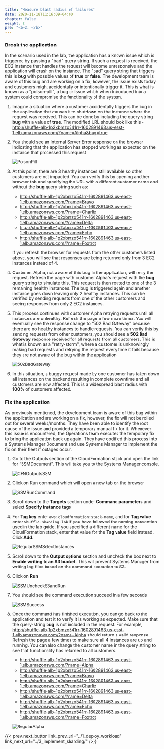 ```yaml
---
title: "Measure blast radius of failures"
date: 2020-11-18T11:16:09-04:00
chapter: false
weight: 2
pre: "<b>2. </b>"
---
```


### Break the application

In the scenario used in the lab, the application has a known issue which is triggered by passing a "bad" query string. If such a request is received, the EC2 instance that handles the request will become unresponsive and the application will crash on the instance. The "bad" query string that triggers this is **bug** with possible values of **true** or **false**. The development team is aware of this bug and are working on a fix, however, the issue exists today and customers might accidentally or intentionally trigger it. This is what is known as a "poison-pill", a bug or issue which when introduced into a system could compromise the functionality of the system.

1. Imagine a situation where a customer accidentally triggers the bug in the application that causes it to shutdown on the instance where the request was received. This can be done by including the query-string **bug** with a value of **true**. The modified URL should look like this - http://shuffle-alb-1p2xbmzo541rr-1602891463.us-east-1.elb.amazonaws.com/?name=Alpha&bug=true
1. You should see an Internal Server Error response on the browser indicating that the application has stopped working as expected on the instance that processed this request

    ![PoisonPill](/Reliability/300_Minimize_Blast_Radius_with_Shuffle_Sharding/Images/PoisonPill.png)

1. At this point, there are 3 healthy instances still available so other customers are not impacted. You can verify this by opening another browser tab and specifying the URL with a different customer name and without the **bug** query string such as:

    * http://shuffle-alb-1p2xbmzo541rr-1602891463.us-east-1.elb.amazonaws.com/?name=Bravo
    * http://shuffle-alb-1p2xbmzo541rr-1602891463.us-east-1.elb.amazonaws.com/?name=Charlie
    * http://shuffle-alb-1p2xbmzo541rr-1602891463.us-east-1.elb.amazonaws.com/?name=Delta
    * http://shuffle-alb-1p2xbmzo541rr-1602891463.us-east-1.elb.amazonaws.com/?name=Echo
    * http://shuffle-alb-1p2xbmzo541rr-1602891463.us-east-1.elb.amazonaws.com/?name=Foxtrot

    If you refresh the browser for requests from the other customers listed above, you will see that responses are being returned only from 3 EC2 instances instead of 4.

1. Customer Alpha, not aware of this bug in the application, will retry the request. Refresh the page with customer Alpha's request with the **bug** query string to simulate this. This request is then routed to one of the 3 remaining healthy instances. The bug is triggered again and another instance goes down leaving only 2 healthy instances. This can be verified by sending requests from one of the other customers and seeing responses from only 2 EC2 instances.
1. This process continues with customer Alpha retrying requests until all instances are unhealthy. Refresh the page a few more times. You will eventually see the response change to “502 Bad Gateway” because there are no healthy instances to handle requests. You can verify this by sending requests from other customers, you should see a **502 Bad Gateway** response received for all requests from all customers. This is what is known as a "retry-storm", where a customer is unknowingly making bad requests and retrying the request every time it fails because they are not aware of the bug within the application.

    ![502BadGateway](/Reliability/300_Minimize_Blast_Radius_with_Shuffle_Sharding/Images/502BadGateway.png)

1. In this situation, a buggy request made by one customer has taken down all instances on the backend resulting in complete downtime and all customers are now affected. This is a widespread blast radius with **100%** of customers affected.

### Fix the application

As previously mentioned, the development team is aware of this bug within the application and are working on a fix, however, the fix will not be rolled out for several weeks/months. They have been able to identify the root cause of the issue and provided a temporary manual fix for it. Whenever this issue is encountered, the Operations team executes the temporary fix to bring the application back up again. They have codified this process into a Systems Manager Document and use Systems Manager to implement the fix on their fleet if outages occur.

1. Go to the Outputs section of the CloudFormation stack and open the link for “SSMDocument”. This will take you to the Systems Manager console.

    ![CFNOutputsSSM](/Reliability/300_Minimize_Blast_Radius_with_Shuffle_Sharding/Images/CFNOutputsSSM.png)

1. Click on Run command which will open a new tab on the browser

    ![SSMRunCommand](/Reliability/300_Minimize_Blast_Radius_with_Shuffle_Sharding/Images/SSMRunCommand.png)

1. Scroll down to the **Targets** section under **Command parameters** and select **Specify instance tags**
1. For **Tag key** enter `aws:cloudformation:stack-name`, and for **Tag value** enter `Shuffle-sharding-lab` if you have followed the naming convention used in the lab guide. If you specified a different name for the CloudFormation stack, enter that value for the **Tag value** field instead. Click **Add**.

    ![RegularSSMSelectInstances](/Reliability/300_Minimize_Blast_Radius_with_Shuffle_Sharding/Images/RegularSSMSelectInstances.png)

1. Scroll down to the **Output options** section and uncheck the box next to **Enable writing to an S3 bucket**. This will prevent Systems Manager from writing log files based on the command execution to S3.
1. Click on **Run**

    ![SSMUncheckS3andRun](/Reliability/300_Minimize_Blast_Radius_with_Shuffle_Sharding/Images/SSMUncheckS3andRun.png)

1. You should see the command execution succeed in a few seconds

    ![SSMSuccess](/Reliability/300_Minimize_Blast_Radius_with_Shuffle_Sharding/Images/SSMSuccess.png)

1. Once the command has finished execution, you can go back to the application and test it to verify it is working as expected. Make sure that the query-string **bug** is not included in the request. For example, http://shuffle-alb-1p2xbmzo541rr-1602891463.us-east-1.elb.amazonaws.com/?name=Alpha should return a valid response. Refresh the page a few times to make sure all 4 instances are up and running. You can also change the customer name in the query string to see that functionality has returned to all customers.

    * http://shuffle-alb-1p2xbmzo541rr-1602891463.us-east-1.elb.amazonaws.com/?name=Alpha
    * http://shuffle-alb-1p2xbmzo541rr-1602891463.us-east-1.elb.amazonaws.com/?name=Bravo
    * http://shuffle-alb-1p2xbmzo541rr-1602891463.us-east-1.elb.amazonaws.com/?name=Charlie
    * http://shuffle-alb-1p2xbmzo541rr-1602891463.us-east-1.elb.amazonaws.com/?name=Delta
    * http://shuffle-alb-1p2xbmzo541rr-1602891463.us-east-1.elb.amazonaws.com/?name=Echo
    * http://shuffle-alb-1p2xbmzo541rr-1602891463.us-east-1.elb.amazonaws.com/?name=Foxtrot

    ![RegularAlpha](/Reliability/300_Minimize_Blast_Radius_with_Shuffle_Sharding/Images/RegularAlpha.png)

{{< prev_next_button link_prev_url="../1_deploy_workload" link_next_url="../3_implement_sharding/" />}}